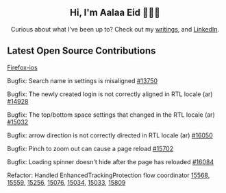  


<h2 align="center">Hi, I'm Aalaa Eid 👩🏽‍💻</h2>

<p align="center">
  Curious about what I’ve been up to? Check out my  
  <a href="https://aalaa.hashnode.dev" target="_blank">writings</a>, and  
  <a href="https://www.linkedin.com/in/aalaa-eid" target="_blank">LinkedIn</a>.
</p>

 <!--<p align="center">
  When I’m not coding, you’ll find me 📚 reading, 🏋🏽‍♀️ lifting weights, or 🛶 kayaking. 
 <a href="https://twitter.com/iaalaaeid" target="_blank"> Let’s connect 👋</a>.
</p>


 <!--<p align="center">
  <a href="https://twitter.com/iaalaaeid" target="_blank">
    <img src="https://img.shields.io/badge/twitter-%231DA1F2.svg?&style=for-the-badge&logo=twitter&logoColor=white&color=071A2C" alt="Twitter"/>
  </a>
  <a href="https://www.linkedin.com/in/aalaa-eid" target="_blank">
    <img src="https://img.shields.io/badge/linkedin-%230077B5.svg?&style=for-the-badge&logo=linkedin&logoColor=white&color=071A2C" alt="LinkedIn"/>
  </a>
  <a href="https://aalaa.hashnode.dev" target="_blank">
    <img src="https://img.shields.io/badge/hashnode-%2312100E.svg?&style=for-the-badge&logo=medium&logoColor=white&color=071A2C" alt="Medium"/>
  </a>
  <a href="https://stackoverflow.com/users/6730558/aalaa" target="_blank">
    <img src="https://img.shields.io/badge/stackoverflow-%231877F2.svg?&style=for-the-badge&logo=stackoverflow&logoColor=white&color=071A2C" alt="stackoverflow"/>
  </a>
</p>
 <!--[![leetcode](https://github.com/aalaaeid/aalaaeid/blob/main/images/leetcode.png)](https://leetcode.com/aalaaeid/)-->

  ## Latest Open Source Contributions

 [Firefox-ios](https://github.com/mozilla-mobile/firefox-ios)

 Bugfix: Search name in settings is misaligned [#13750](https://github.com/mozilla-mobile/firefox-ios/pull/13750) 

 Bugfix: The newly created login is not correctly aligned in RTL locale (ar) [#14928](https://github.com/mozilla-mobile/firefox-ios/pull/14928)

 Bugfix: The top/bottom space settings that changed in the RTL locale (ar) [#15032](https://github.com/mozilla-mobile/firefox-ios/pull/15032)

 Bugfix: arrow direction is not correctly directed in RTL locale (ar) [#16050](https://github.com/mozilla-mobile/firefox-ios/pull/16050)

 Bugfix: Pinch to zoom out can cause a page reload [#15702](https://github.com/mozilla-mobile/firefox-ios/pull/15702)

 Bugfix: Loading spinner doesn't hide after the page has reloaded [#16084](https://github.com/mozilla-mobile/firefox-ios/pull/16084)

 Refactor: Handled EnhancedTrackingProtection flow coordinator [15568](https://github.com/mozilla-mobile/firefox-ios/pull/15568), [15559](https://github.com/mozilla-mobile/firefox-ios/pull/15559), [15256](https://github.com/mozilla-mobile/firefox-ios/pull/15256), [15076](https://github.com/mozilla-mobile/firefox-ios/pull/15076), [15034](https://github.com/mozilla-mobile/firefox-ios/pull/15034), [15033](https://github.com/mozilla-mobile/firefox-ios/pull/15033), [15809](https://github.com/mozilla-mobile/firefox-ios/pull/15809)


 










